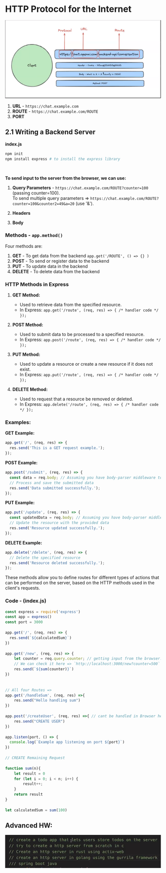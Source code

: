 # HTTP Protocol for the Internet
![](./img.png)

1. **URL** - `https://chat.example.com`
2. **ROUTE** - `https://chat.example.com/ROUTE`
3. **PORT**

## 2.1 Writing a Backend Server

**index.js**

```bash
npm init
npm install express # to install the express library

```
<br>

**To send input to the server from the browser, we can use:**
1. **Query Parameters** - `https://chat.example.com/ROUTE?counter=100` (passing counter=100).<br>
   To send multiple query parameters =>   `https://chat.example.com/ROUTE?counter=100&counter2=49&a=20` (use '&').
   
2. **Headers**
3. **Body**

### Methods - `app.method()`

Four methods are:

1. **GET** - To get data from the backend `app.get('/ROUTE', () => {} )`
2. **POST** - To send or register data to the backend
3. **PUT** - To update data in the backend
4. **DELETE** - To delete data from the backend

### HTTP Methods in Express

1. **GET Method:**
   - Used to retrieve data from the specified resource.
   - In Express: `app.get('/route', (req, res) => { /* handler code */ });`

2. **POST Method:**
   - Used to submit data to be processed to a specified resource.
   - In Express: `app.post('/route', (req, res) => { /* handler code */ });`

3. **PUT Method:**
   - Used to update a resource or create a new resource if it does not exist.
   - In Express: `app.put('/route', (req, res) => { /* handler code */ });`

4. **DELETE Method:**
   - Used to request that a resource be removed or deleted.
   - In Express: `app.delete('/route', (req, res) => { /* handler code */ });`

### Examples:

**GET Example:**
```javascript
app.get('/', (req, res) => {
  res.send('This is a GET request example.');
});
```

**POST Example:**
```javascript
app.post('/submit', (req, res) => {
  const data = req.body; // Assuming you have body-parser middleware to parse the request body.
  // Process and save the submitted data
  res.send('Data submitted successfully.');
});
```

**PUT Example:**
```javascript
app.put('/update', (req, res) => {
  const updatedData = req.body; // Assuming you have body-parser middleware.
  // Update the resource with the provided data
  res.send('Resource updated successfully.');
});
```

**DELETE Example:**
```javascript
app.delete('/delete', (req, res) => {
  // Delete the specified resource
  res.send('Resource deleted successfully.');
});
```

These methods allow you to define routes for different types of actions that can be performed on the server, based on the HTTP methods used in the client's requests.

### Code - (index.js)

```javascript
const express = require('express')
const app = express()
const port = 3000

app.get('/', (req, res) => {
  res.send(`${calculatedSum}`)
})

app.get('/new', (req, res) => {
    let counter = req.query.counter; // getting input from the browser.
    // We can check it here => `http://localhost:3000/new?counter=500`
    res.send(`${sum(counter)}`)
})


// All four Routes =>
app.get('/handleSum', (req, res) =>{
    res.send("Hello handling sum")
})

app.post('/createUser', (req, res) =>{ // cant be handled in Browser hence we use postman
    res.send("CREATE USER")
})

app.listen(port, () => {
  console.log(`Example app listening on port ${port}`)
})

// CREATE Remaining Request

function sum(n){
    let result = 0
    for (let i = 0; i < n; i++) {
        result++;
    }
    return result
}

let calculatedSum = sum(100)


```

## Advanced HW:
![](./adv_hw.png)